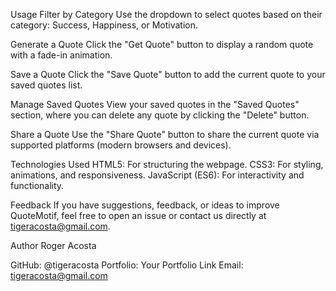 Usage
Filter by Category
Use the dropdown to select quotes based on their category: Success, Happiness, or Motivation.

Generate a Quote
Click the "Get Quote" button to display a random quote with a fade-in animation.

Save a Quote
Click the "Save Quote" button to add the current quote to your saved quotes list.

Manage Saved Quotes
View your saved quotes in the "Saved Quotes" section, where you can delete any quote by clicking the "Delete" button.

Share a Quote
Use the "Share Quote" button to share the current quote via supported platforms (modern browsers and devices).

Technologies Used
HTML5: For structuring the webpage.
CSS3: For styling, animations, and responsiveness.
JavaScript (ES6): For interactivity and functionality.

Feedback
If you have suggestions, feedback, or ideas to improve QuoteMotif, feel free to open an issue or contact us directly at tigeracosta@gmail.com.

Author
Roger Acosta

GitHub: @tigeracosta
Portfolio: Your Portfolio Link
Email: tigeracosta@gmail.com

